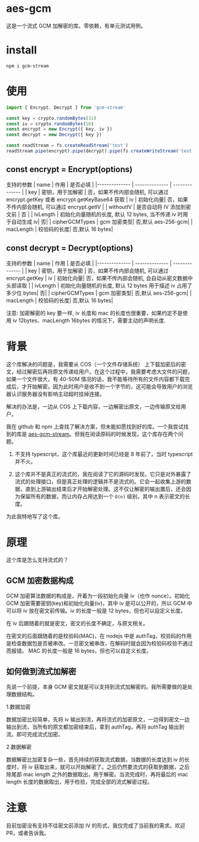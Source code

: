 # aes-gcm

这是一个流式 GCM 加解密的库。零依赖，有单元测试用例。

# install

```
npm i gcm-stream
```

# 使用

```typescript
import { Encrypt, Decrypt } from 'gcm-stream'

const key = crypto.randomBytes(32)
const iv = crypto.randomBytes(16)
const encrypt = new Encrypt({ key, iv })
const decrypt = new Decrypt({ key })

const readStream = fs.createReadStream('test')
readStream.pipe(encrypt).pipe(decrypt).pipe(fs.createWriteStream('test.dec'))
```

## const encrypt = Encrypt(options)

支持的参数
| name | 作用 | 是否必填 |
|-------------- | -------------- | -------------- |
| key | 密钥，用于加解密 | 否，如果不传内部会随机, 可以通过 encrypt.getKey 或者 encrypt.getKeyBase64 获取
| iv | 初始化向量| 否，如果不传内部会随机, 可以通过 encrypt.getIV |
| withoutIV | 是否自动将 IV 添加到密文前 | 否 |
| ivLength | 初始化向量随机的长度, 默认 12 bytes, 当不传递 iv 时用于自动生成 iv| 否|
| cipherGCMTypes | gcm 加密类型| 否,默认 aes-256-gcm|
| macLength | 校验码的长度| 否,默认 16 bytes|

## const decrypt = Decrypt(options)

支持的参数
| name | 作用 | 是否必填 |
|-------------- | -------------- | -------------- |
| key | 密钥，用于加解密 | 否，如果不传内部会随机, 可以通过 encrypt.getKey
| iv | 初始化向量| 否，如果不传内部会随机, 会自动从密文数据中头部读取 |
| ivLength | 初始化向量随机的长度, 默认 12 bytes 用于描述 iv 占用了多少位 bytes| 否|
| cipherGCMTypes | gcm 加密类型| 否,默认 aes-256-gcm|
| macLength | 校验码的长度| 否,默认 16 bytes|

注意: 加密解密的 key 要一样, iv 长度和 mac 的长度也很重要，如果约定不是使用 iv 12bytes、macLength 16bytes 的情况下，需要主动的声明长度.

# 背景

这个库解决的问题是，我需要从 COS（一个文件存储系统） 上下载加密后的密文，经过解密后再将原文传递给用户。在这个过程中，我需要考虑大文件的问题，如果一个文件很大，有 40-50M 情况的话，我不能等待所有的文件内容都下载完成后，才开始解密。因为此时用户是收不到一个字节的，这可能会导致用户的浏览器认识服务器没有影响主动超时挂掉连接。

解决的办法是，一边从 COS 上下载内容，一边解密出原文，一边传输原文给用户。

我在 github 和 npm 上查找了解决方案，但未能如愿找到好的库。一个我尝试找到的库是
[aes-gcm-stream](https://github.com/mattsurabian/aes-gcm-stream)。但我在阅读原码的时候发现，这个库存在两个问题。

1. 不支持 typescript，这个库最近的更新时间已经是 8 年前了，当时 typescript 并不火。

2. 这个库并不是真正的流式的，我在阅读了它的源码时发现，它只是对外暴露了流式的处理接口，但是真正处理的逻辑并不是流式的。它会一起收集上游的数据，直到上游输出结束后才开始解密处理。这不仅让解密的输出置后，还会因为保留所有的数据，而让内存占用达到一个 `O(n)` 级别，其中 n 表示密文的长度。

为此我特地写了这个库。

# 原理

这个库是怎么支持流式的？

## GCM 加密数据构成

GCM 加密算法数据的构成是，开着为一段初始化向量 iv（也作 nonce）。初始化 GCM 加密需要密钥(key)和初始化向量(iv)，其中 iv 是可以公开的，所以 GCM 中可以将 iv 放在密文前传输。iv 的长度一般是 12 bytes，但也可以自定义长度。

在 iv 后跟随着的就是密文，密文的长度不确定，与原文相关。

在密文的后面跟随着的是校验码(MAC)，在 nodejs 中是 authTag，校验码的作用是检查数据包是否被串改。一旦密文被串改，在解码时就会因为校验码校验不通过而报错。 MAC 的长度一般是 16 bytes，但也可以自定义长度。

## 如何做到流式加解密

先说一个前提，本身 GCM 密文就是可以支持到流式加解密的。我所需要做的是处理数据结构。

1.数据加密

数据加密比较简单，先将 iv 输出到流，再将流式的加密原文，一边得到密文一边输出到流，当所有的原文都加密结束后，拿到 authTag，再将 authTag 输出到流。即可完成流式加密。

2.数据解密

数据解密比加密复杂一些，首先持续的获取流式数据，当数据的长度达到 iv 的长度时，将 iv 获取出来，就可以开始解密了。之后仍然要流式的获取到数据，之后除尾部 mac length 之外的数据取出，用于解密。当流完成时，再将最后的 mac length 长度的数据取出，用于检验，完成全部的流式解密过程。

# 注意

目前加密没有支持不往密文前添加 IV 的形式，我仅完成了当前我的需求。欢迎 PR，或者告诉我。

